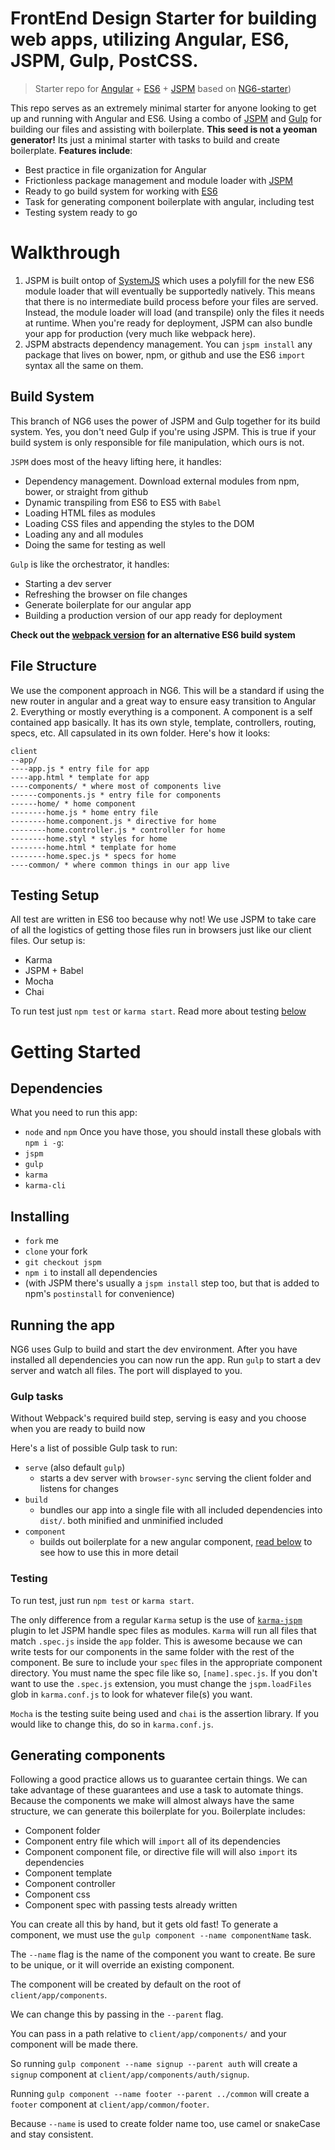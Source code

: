 # FrontEnd Design Starter for building web apps, utilizing Angular, ES6, JSPM, Gulp, PostCSS.

> Starter repo for [Angular](https://angularjs.org) + [ES6](https://git.io/es6features) + [JSPM](http://jspm.io/) based on [NG6-starter](https://github.com/angular-class/NG6-starter))

This repo serves as an extremely minimal starter for anyone looking to get up and running with Angular and ES6. Using a combo of [JSPM](http://jspm.io/) and [Gulp](http://gulpjs.com/) for building our files and assisting with boilerplate.
**This seed is not a yeoman generator!** Its just a minimal starter with tasks to build and create boilerplate. **Features include**:
* Best practice in file organization for Angular
* Frictionless package management and module loader with [JSPM](http://jspm.io)
* Ready to go build system for working with [ES6](https://git.io/es6features)
* Task for generating component boilerplate with angular, including test
* Testing system ready to go

# Walkthrough
1. JSPM is built ontop of [SystemJS](https://github.com/systemjs/systemjs) which uses a polyfill for the new ES6 module loader that will eventually be supportedly natively. This means that there is no intermediate build process before your files are served. Instead, the module loader will load (and transpile) only the files it needs at runtime. When you're ready for deployment, JSPM can also bundle your app for production (very much like webpack here).
2. JSPM abstracts dependency management. You can `jspm install` any package that lives on bower, npm, or github and use the ES6 `import` syntax all the same on them.

## Build System
This branch of NG6 uses the power of JSPM and Gulp together for its build system. Yes, you don't need Gulp if you're using JSPM. This is true if your build system is only responsible for file manipulation, which ours is not.

`JSPM` does most of the heavy lifting here, it handles:
* Dependency management. Download external modules from npm, bower, or straight from github
* Dynamic transpiling from ES6 to ES5 with `Babel`
* Loading HTML files as modules
* Loading CSS files and appending the styles to the DOM
* Loading any and all modules
* Doing the same for testing as well

`Gulp` is like the orchestrator, it handles:
* Starting a dev server
* Refreshing the browser on file changes
* Generate boilerplate for our angular app
* Building a production version of our app ready for deployment

**Check out the [webpack version](https://github.com/angular-class/NG6-starter/tree/master) for an alternative ES6 build system**

## File Structure
We use the component approach in NG6. This will be a standard if using the new router in angular and a great way to ensure easy transition to Angular 2. Everything or mostly everything is a component. A component is a self contained app basically. It has its own style, template, controllers, routing, specs, etc. All capsulated in its own folder. Here's how it looks:
```
client
--app/
----app.js * entry file for app
----app.html * template for app
----components/ * where most of components live
------components.js * entry file for components
------home/ * home component
--------home.js * home entry file
--------home.component.js * directive for home
--------home.controller.js * controller for home
--------home.styl * styles for home
--------home.html * template for home
--------home.spec.js * specs for home
----common/ * where common things in our app live
```

## Testing Setup
All test are written in ES6 too because why not! We use JSPM to take care of all the logistics of getting those files run in browsers just like our client files. Our setup is:

* Karma
* JSPM + Babel
* Mocha
* Chai

To run test just `npm test` or `karma start`. Read more about testing [below](#testing)


# Getting Started
## Dependencies
What you need to run this app:
* `node` and `npm`
Once you have those, you should install these globals with `npm i -g`:
* `jspm`
* `gulp`
* `karma`
* `karma-cli`

## Installing
* `fork` me
* `clone` your fork
* `git checkout jspm`
* `npm i` to install all dependencies
* (with JSPM there's usually a `jspm install` step too, but that is added to npm's `postinstall` for convenience)


## Running the app
NG6 uses Gulp to build and start the dev environment. After you have installed all dependencies you can now run the app.
Run `gulp` to start a dev server and watch all files. The port will displayed to you.

### Gulp tasks
Without Webpack's required build step, serving is easy and you choose when you are ready to build now

Here's a list of possible Gulp task to run:
* `serve` (also default `gulp`)
  * starts a dev server with `browser-sync` serving the client folder and listens for changes
* `build`
  * bundles our app into a single file with all included dependencies into `dist/`. both minified and unminified included
* `component`
  * builds out boilerplate for a new angular component, [read below](#generating-components) to see how to use this in more detail

### Testing
To run test, just run `npm test` or `karma start`.

The only difference from a regular `Karma` setup is the use of [`karma-jspm`](https://github.com/Workiva/karma-jspm) plugin to let JSPM handle spec files as modules. `Karma` will run all files that match `.spec.js` inside the `app` folder. This is awesome because we can write tests for our components in the same folder with the rest of the component. Be sure to include your `spec` files in the appropriate component directory. You must name the spec file like so, `[name].spec.js`. If you don't want to use the `.spec.js` extension, you must change the `jspm.loadFiles` glob in `karma.conf.js` to look for whatever file(s) you want.

`Mocha` is the testing suite being used and `chai` is the assertion library. If you would like to change this, do so in `karma.conf.js`.


## Generating components
Following a good practice allows us to guarantee certain things. We can take advantage of these guarantees and use a task to automate things. Because the components we make will almost always have the same structure, we can generate this boilerplate for you. Boilerplate includes:
* Component folder
* Component entry file which will `import` all of its dependencies
* Component component file, or directive file will will also `import` its dependencies
* Component template
* Component controller
* Component css
* Component spec with passing tests already written

You can create all this by hand, but it gets old fast!
To generate a component, we must use the `gulp component --name componentName` task.

The `--name` flag is the name of the component you want to create. Be sure to be unique, or it will override an existing component.


The component will be created by default on the root of `client/app/components`.

We can change this by passing in the `--parent` flag.

You can pass in a path relative to `client/app/components/` and your component will be made there.

So running `gulp component --name signup --parent auth` will create a `signup` component at `client/app/components/auth/signup`.

Running `gulp component --name footer --parent ../common` will create a `footer` component at `client/app/common/footer`.

Because `--name` is used to create folder name too, use camel or snakeCase and stay consistent.
